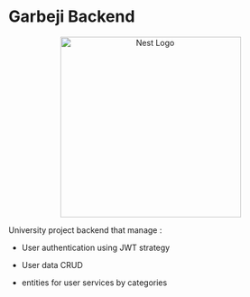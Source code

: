 # Garbeji Backend
<p align="center">
  <a href="http://nestjs.com/" target="blank"><img src="https://nestjs.com/img/logo_text.svg" width="320" alt="Nest Logo" /></a>
</p>

University project backend that manage :

* User authentication using JWT strategy

* User data CRUD

* entities for user services by categories

 

